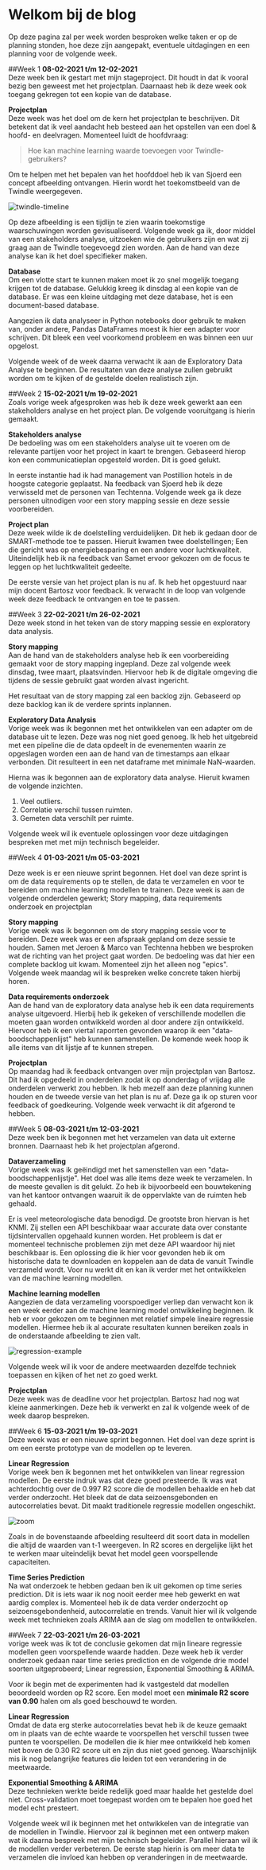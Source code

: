# Welkom bij de blog 
Op deze pagina zal per week worden besproken welke taken er op de planning stonden, hoe deze zijn aangepakt, eventuele uitdagingen en een planning voor de volgende week.

##Week 1
**08-02-2021 t/m 12-02-2021** <br>
Deze week ben ik gestart met mijn stageproject. Dit houdt in dat ik vooral bezig ben geweest met het projectplan.  Daarnaast heb ik deze week ook toegang gekregen tot een kopie van de database.

**Projectplan**<br>
Deze week was het doel om de kern het projectplan te beschrijven. Dit betekent dat ik veel aandacht heb besteed aan het opstellen van een doel & hoofd- en deelvragen. Momenteel luidt de hoofdvraag:

> Hoe kan machine learning waarde toevoegen voor Twindle-gebruikers?

Om te helpen met het bepalen van het hoofddoel heb ik van Sjoerd een concept afbeelding ontvangen. Hierin wordt het toekomstbeeld van de Twindle weergegeven. 

![twindle-timeline](images/twindle-timeline.png)

Op deze afbeelding is een tijdlijn te zien waarin toekomstige waarschuwingen worden gevisualiseerd. Volgende week ga ik, door middel van een stakeholders analyse, uitzoeken wie de gebruikers zijn en wat zij graag aan de Twindle toegevoegd zien worden. Aan de hand van deze analyse kan ik het doel specifieker maken.

**Database** <br>
Om een vlotte start te kunnen maken moet ik zo snel mogelijk toegang krijgen tot de database. Gelukkig kreeg ik dinsdag al een kopie van de database. Er was een kleine uitdaging met deze database, het is een document-based database. 

Aangezien ik data analyseer in Python notebooks door gebruik te maken van, onder andere, Pandas DataFrames moest ik hier een adapter voor schrijven. Dit bleek een veel voorkomend probleem en was binnen een uur opgelost. 

Volgende week of de week daarna verwacht ik aan de Exploratory Data Analyse te beginnen. De resultaten van deze analyse zullen gebruikt worden om te kijken of de gestelde doelen realistisch zijn.

##Week 2
**15-02-2021 t/m 19-02-2021** <br>
Zoals vorige week afgesproken was heb ik deze week gewerkt aan een stakeholders analyse en het project plan. De volgende vooruitgang is hierin gemaakt.

**Stakeholders analyse** <br>
De bedoeling was om een stakeholders analyse uit te voeren om de relevante partijen voor het project in kaart te brengen. Gebaseerd hierop kon een communicatieplan opgesteld worden. Dit is goed gelukt. 

In eerste instantie had ik had management van Postillion hotels in de hoogste categorie geplaatst. Na feedback van Sjoerd heb ik deze verwisseld met de personen van Techtenna. Volgende week ga ik deze personen uitnodigen voor een story mapping sessie en deze sessie voorbereiden.

**Project plan** <br>
Deze week wilde ik de doelstelling verduidelijken. Dit heb ik gedaan door de SMART-methode toe te passen. Hieruit kwamen twee doelstellingen; Een die gericht was op energiebesparing en een andere voor luchtkwaliteit. Uiteindelijk heb ik na feedback van Samet ervoor gekozen om de focus te leggen op het luchtkwaliteit gedeelte.

De eerste versie van het project plan is nu af. Ik heb het opgestuurd naar mijn docent Bartosz voor feedback. Ik verwacht in de loop van volgende week deze feedback te ontvangen en toe te passen.

##Week 3 
**22-02-2021 t/m 26-02-2021**<br>
Deze week stond in het teken van de story mapping sessie en exploratory data analysis. 

**Story mapping** <br>
Aan de hand van de stakeholders analyse heb ik een voorbereiding gemaakt voor de story mapping ingepland. Deze zal volgende week dinsdag, twee maart, plaatsvinden. Hiervoor heb ik de digitale omgeving die tijdens de sessie gebruikt gaat worden alvast ingericht.

Het resultaat van de story mapping zal een backlog zijn. Gebaseerd op deze backlog kan ik de verdere sprints inplannen.

**Exploratory Data Analysis** <br>
Vorige week was ik begonnen met het ontwikkelen van een adapter om de database uit te lezen. Deze was nog niet goed genoeg. Ik heb het uitgebreid met een pipeline die de data opdeelt in de evenementen waarin ze opgeslagen worden een aan de hand van de timestamps aan elkaar verbonden. Dit resulteert in een net dataframe met minimale NaN-waarden.

Hierna was ik begonnen aan de exploratory data analyse. Hieruit kwamen de volgende inzichten.

1. Veel outliers.
2. Correlatie verschil tussen ruimten.
3. Gemeten data verschilt per ruimte.

Volgende week wil ik eventuele oplossingen voor deze uitdagingen bespreken met met mijn technisch begeleider. 

##Week 4
**01-03-2021 t/m 05-03-2021**<br>

Deze week is er een nieuwe sprint begonnen. Het doel van deze sprint is om de data requirements op te stellen, de data te verzamelen en voor te bereiden om machine learning modellen te trainen. Deze week is aan de volgende onderdelen gewerkt; Story mapping, data requirements onderzoek en projectplan

**Story mapping**<br>
Vorige week was ik begonnen om de story mapping sessie voor te bereiden. Deze week was er een afspraak gepland om deze sessie te houden. Samen met Jeroen & Marco van Techtenna hebben we besproken wat de richting van het project gaat worden. De bedoeling was dat hier een complete backlog uit kwam. Momenteel zijn het alleen nog "epics". Volgende week maandag wil ik bespreken welke concrete taken hierbij horen.

**Data  requirements onderzoek**<br>
Aan de hand van de exploratory data analyse heb ik een data requirements analyse uitgevoerd. Hierbij heb ik gekeken of verschillende modellen die moeten gaan worden ontwikkeld worden al door andere zijn ontwikkeld. Hiervoor heb ik een viertal raporrten gevonden waarop ik een "data-boodschappenlijst"  heb kunnen samenstellen. De komende week hoop ik alle items van dit lijstje af te kunnen strepen.

**Projectplan**<br>
Op maandag had ik feedback ontvangen over mijn projectplan van Bartosz. Dit had ik opgedeeld in onderdelen zodat ik op donderdag of vrijdag alle onderdelen verwerkt zou hebben. Ik heb mezelf aan deze planning kunnen houden en de tweede versie van het plan is nu af. Deze ga ik op sturen voor feedback of goedkeuring. Volgende week verwacht ik dit afgerond te hebben.

##Week 5
**08-03-2021 t/m 12-03-2021**<br>
Deze week ben ik begonnen met het verzamelen van data uit externe bronnen. Daarnaast heb ik het projectplan afgerond. 

**Dataverzameling**<br>
Vorige week was ik geëindigd met het samenstellen van een "data-boodschappenlijstje". Het doel was alle items deze week te verzamelen. In de meeste gevallen is dit gelukt. Zo heb ik bijvoorbeeld een bouwtekening van het kantoor ontvangen waaruit ik de oppervlakte van de ruimten heb gehaald.

Er is veel meteorologische data benodigd. De grootste bron hiervan is het KNMI. Zij stellen een API beschikbaar waar accurate data over constante tijdsintervallen opgehaald kunnen worden. Het probleem is dat er momenteel technische problemen zijn met deze API waardoor hij niet beschikbaar is. Een oplossing die ik hier voor gevonden heb ik om historische data te downloaden en koppelen aan de data de vanuit Twindle verzameld wordt. Voor nu werkt dit en kan ik verder met het ontwikkelen van de machine learning modellen.  

**Machine learning modellen**<br>
Aangezien de data verzameling voorspoediger verliep dan verwacht kon ik een week eerder aan de machine learning model ontwikkeling beginnen. Ik heb er voor gekozen om te beginnen met relatief simpele lineaire regressie modellen. Hiermee heb ik al accurate resultaten kunnen bereiken zoals in de onderstaande afbeelding te zien valt.

![regression-example](images/timeline-result.png)


Volgende week wil ik voor de andere meetwaarden dezelfde techniek toepassen en kijken of het net zo goed werkt.

**Projectplan** <br>
Deze week was de deadline voor het projectplan. Bartosz had nog wat kleine aanmerkingen. Deze heb ik verwerkt en zal ik volgende week of de week daarop bespreken.

##Week 6
**15-03-2021 t/m 19-03-2021**<br>
Deze week was er een nieuwe sprint begonnen. Het doel van deze sprint is om een eerste prototype van de modellen op te leveren.

**Linear Regression**<br>
Vorige week ben ik begonnen met het ontwikkelen van linear regression modellen. De eerste indruk was dat deze goed presteerde. Ik was wat achterdochtig over de 0.997 R2 score die de modellen behaalde en heb dat verder onderzocht. Het bleek dat de data seizoensgebonden en autocorrelaties bevat. Dit maakt traditionele regressie modellen ongeschikt. 

![zoom](images/timeline-zoom.png)

Zoals in de bovenstaande afbeelding resulteerd dit soort data in modellen die altijd de waarden van t-1 weergeven. In R2 scores en dergelijke lijkt het te werken maar uiteindelijk bevat het model geen voorspellende capaciteiten.

**Time Series Prediction**<br>
Na wat onderzoek te hebben gedaan ben ik uit gekomen op time series prediction. Dit is iets waar ik nog nooit eerder mee heb gewerkt en wat aardig complex is. Momenteel heb ik de data verder onderzocht op seizoensgebondenheid, autocorrelatie en trends. Vanuit hier wil ik volgende week met technieken zoals ARIMA aan de slag om modellen te ontwikkelen.

##Week 7
**22-03-2021 t/m 26-03-2021**<br>
vorige week was ik tot de conclusie gekomen dat mijn lineare regressie modellen geen voorspellende waarde hadden. Deze week heb ik verder onderzoek gedaan naar time series prediction en de volgende drie model soorten uitgeprobeerd; Linear regression, Exponential Smoothing & ARIMA.

Voor ik begin met de experimenten had ik vastgesteld dat modellen beoordeeld worden op R2 score. Een model moet een **minimale R2 score van 0.90** halen om als goed beschouwd te worden.

**Linear Regression** <br>
Omdat de data erg sterke autocorrelaties bevat heb ik de keuze gemaakt om in plaats van de echte waarde te voorspellen het verschil tussen twee punten te voorspellen. De modellen die ik hier mee ontwikkeld heb komen niet boven de 0.30 R2 score uit en zijn dus niet goed genoeg. Waarschijnlijk mis ik nog belangrijke features die leiden tot een verandering in de meetwaarde.

**Exponential Smoothing & ARIMA** <br>
Deze technieken werkte beide redelijk goed maar haalde het gestelde doel niet. Cross-validation moet toegepast worden om te bepalen hoe goed het model echt presteert.

Volgende week wil ik beginnen met het ontwikkelen van de integratie van de modellen in Twindle. Hiervoor zal ik beginnen met een ontwerp maken wat ik daarna bespreek met mijn technisch begeleider. Parallel hieraan wil ik de modellen verder verbeteren. De eerste stap hierin is om meer data te verzamelen die invloed kan hebben op veranderingen in de meetwaarde.

